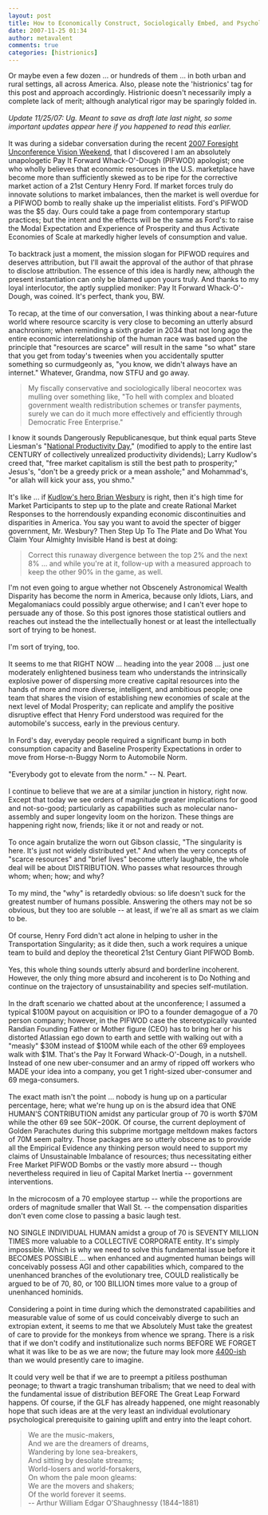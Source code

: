 ```yaml
---
layout: post
title: How to Economically Construct, Sociologically Embed, and Psychologically Detonate a Giant PIFWOD Bomb
date: 2007-11-25 01:34
author: metavalent
comments: true
categories: [histrionics]
---
```

Or maybe even a few dozen ... or hundreds of them ... in both urban and rural settings, all across America. Also, please note the 'histrionics' tag for this post and approach accordingly. Histrionic doesn't necessarily imply a complete lack of merit; although analytical rigor may be sparingly folded in.<br /><br /><em>Update 11/25/07: Ug. Meant to save as draft late last night, so some important updates appear here if you happened to read this earlier.</em><br /><br />It was during a sidebar conversation during the recent <a href="https://foresight.org/SrAssoc/2007/index.html">2007 Foresight Unconference Vision Weekend</a>, that I discovered I am an absolutely unapologetic Pay It Forward Whack-O'-Dough (PIFWOD) apologist; one who wholly believes that economic resources in the U.S. marketplace have become more than sufficiently skewed as to be ripe for the corrective market action of a 21st Century Henry Ford. If market forces truly do innovate solutions to market imbalances, then the market is well overdue for a PIFWOD bomb to really shake up the imperialist elitists. Ford's PIFWOD was the $5 day. Ours could take a page from contemporary startup practices; but the intent and the effects will be the same as Ford's: to raise the Modal Expectation and Experience of Prosperity and thus Activate Economies of Scale at markedly higher levels of consumption and value.<br /><br />To backtrack just a moment, the mission slogan for PIFWOD requires and deserves attribution, but I'll await the approval of the author of that phrase to disclose attribution. The essence of this idea is hardly new, although the present instantiation can only be blamed upon yours truly. And thanks to my loyal interlocutor, the aptly supplied moniker: Pay It Forward Whack-O'-Dough, was coined. It's perfect, thank you, BW.<br /><br />To recap, at the time of our conversation, I was thinking about a near-future world where resource scarcity is very close to becoming an utterly absurd anachronism; when reminding a sixth grader in 2034 that not long ago the entire economic interrelationship of the human race was based upon the principle that "resources are scarce" will result in the same "so what" stare that you get from today's tweenies when you accidentally sputter something so curmudgeonly as, "you know, we didn't always have an internet." Whatever, Grandma, now STFU and go away. <blockquote>My fiscally conservative and sociologically liberal neocortex was mulling over something like, "To hell with complex and bloated government wealth redistribution schemes or transfer payments, surely we can do it much more effectively and efficiently through Democratic Free Enterprise."<br /></blockquote>I know it sounds Dangerously Republicanesque, but think equal parts Steve Liesman's "<a href="https://www.cnbc.com/id/15840232?video=598610629">National Productivity Day</a>," (modified to apply to the entire last CENTURY of collectively unrealized productivity dividends); Larry Kudlow's creed that, "free market capitalism is still the best path to prosperity;" Jesus's, "don't be a greedy prick or a mean asshole;" and Mohammad's, "or allah will kick your ass, you shmo." <br /><br />It's like ... if <a href="https://kudlowsmoneypolitics.blogspot.com/2007/02/free-market-capitalism-is-still-best.html">Kudlow's hero Brian Wesbury</a> is right, then it's high time for Market Participants to step up to the plate and create Rational Market Responses to the horrendously expanding economic discontinuities and disparities in America. You say you want to avoid the specter of bigger government, Mr. Wesbury? Then Step Up To The Plate and Do What You Claim Your Almighty Invisible Hand is best at doing:<blockquote>Correct this runaway divergence between the top 2% and the next 8% ... and while you're at it, follow-up with a measured approach to keep the other 90% in the game, as well.</blockquote>I'm not even going to argue whether not Obscenely Astronomical Wealth Disparity has become the norm in America, because only Idiots, Liars, and Megalomaniacs could possibly argue otherwise; and I can't ever hope to persuade any of those. So this post ignores those statistical outliers and reaches out instead the the intellectually honest or at least the intellectually sort of trying to be honest.<br /><br />I'm sort of trying, too.<br /><br />It seems to me that RIGHT NOW ... heading into the year 2008 ... just one moderately enlightened business team who understands the intrinsically explosive power of dispersing more creative capital resources into the hands of more and more diverse, intelligent, and ambitious people; one team that shares the vision of establishing new economies of scale at the next level of Modal Prosperity; can replicate and amplify the positive disruptive effect that Henry Ford understood was required for the automobile's success, early in the previous century.<br /><br />In Ford's day, everyday people required a significant bump in both consumption capacity and Baseline Prosperity Expectations in order to move from Horse-n-Buggy Norm to Automobile Norm.<br /><br />"Everybody got to elevate from the norm." -- N. Peart.<br /><br />I continue to believe that we are at a similar junction in history, right now. Except that today we see orders of magnitude greater implications for good and not-so-good; particularly as capabilities such as molecular nano-assembly and super longevity loom on the horizon. These things are happening right now, friends; like it or not and ready or not.<br /><br />To once again brutalize the worn out Gibson classic, "The singularity is here. It's just not widely distributed yet." And when the very concepts of "scarce resources" and "brief lives" become utterly laughable, the whole deal will be about DISTRIBUTION. Who passes what resources through whom; when; how; and why?<br /><br />To my mind, the "why" is retardedly obvious: so life doesn't suck for the greatest number of humans possible. Answering the others may not be so obvious, but they too are soluble -- at least, if we're all as smart as we claim to be.<br /><br />Of course, Henry Ford didn't act alone in helping to usher in the Transportation Singularity; as it dide then, such a work requires a unique team to build and deploy the  theoretical 21st Century Giant PIFWOD Bomb.<br /><br />Yes, this whole thing sounds utterly absurd and borderline incoherent. However, the only thing more absurd and incoherent is to Do Nothing and continue on the trajectory of unsustainability and species self-mutilation.<br /><br />In the draft scenario we chatted about at the unconference; I assumed a typical $100M payout on acquisition or IPO to a founder demagogue of a 70 person company; however, in the PIFWOD case the stereotypically vaunted Randian Founding Father or Mother figure (CEO) has to bring her or his distorted Atlassian ego down to earth and settle with walking out with a "measly" $30M instead of $100M while each of the other 69 employees walk with $1M. That's the Pay It Forward Whack-O'-Dough, in a nutshell. Instead of one new uber-consumer and an army of ripped off workers who MADE your idea into a company, you get 1 right-sized uber-consumer and 69 mega-consumers.<br /><br />The exact math isn't the point ... nobody is hung up on a particular percentage, here; what we're hung up on is the absurd idea that ONE HUMAN'S CONTRIBUTION amidst any particular group of 70 is worth $70M while the other 69 see $50K-$200K. Of course, the current deployment of Golden Parachutes during this subprime mortgage meltdown makes factors of 70M seem paltry. Those packages are so utterly obscene as to provide all the Empirical Evidence any thinking person would need to support my claims of Unsustainable Imbalance of resources; thus necessitating either Free Market PIFWOD Bombs or the vastly more absurd -- though nevertheless required in lieu of Capital Market Inertia -- government interventions.<br /><br />In the microcosm of a 70 employee startup -- while the proportions are orders of magnitude smaller that Wall St. -- the compensation disparities don't even come close to passing a basic laugh test. <br /><br />NO SINGLE INDIVIDUAL HUMAN amidst a group of 70 is SEVENTY MILLION TIMES more valuable to a COLLECTIVE CORPORATE entity. It's simply impossible. Which is why we need to solve this fundamental issue before it BECOMES POSSIBLE ... when enhanced and augmented human beings will conceivably possess AGI and other capabilities which, compared to the unenhanced branches of the evolutionary tree, COULD realistically be argued to be of 70, 80, or 100 BILLION times more value to a group of unenhanced hominids.<br /><br />Considering a point in time during which the demonstrated capabilities and measurable value of some of us could conceivably diverge to such an extropian extent, it seems to me that we Absolutely Must take the greatest of care to provide for the monkeys from whence we sprang. There is a risk that if we don't codify and institutionalize such norms BEFORE WE FORGET what it was like to be as we are now; the future may look more <a href="https://www.imdb.com/title/tt0389564/">4400-ish</a> than we would presently care to imagine.&nbsp;<br /><br />It could very well be that if we are to preempt a pitiless posthuman peonage; to thwart a tragic transhuman tribalism; that we need to deal with the fundamental issue of distribution BEFORE The Great Leap Forward happens. Of course, if the GLF has already happened, one might reasonably hope that such ideas are at the very least an individual evolutionary psychological prerequisite to gaining uplift and entry into the leapt cohort.<br /><blockquote>We are the music-makers,<br />And we are the dreamers of dreams,<br />Wandering by lone sea-breakers,<br />And sitting by desolate streams;<br />World-losers and world-forsakers,<br />On whom the pale moon gleams: <br />We are the movers and shakers; <br />Of the world forever it seems. <br />-- Arthur William Edgar O’Shaughnessy (1844–1881)</blockquote>

